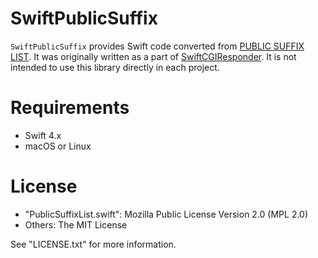 # SwiftPublicSuffix

`SwiftPublicSuffix` provides Swift code converted from [PUBLIC SUFFIX LIST](https://publicsuffix.org/list/).
It was originally written as a part of [SwiftCGIResponder](https://github.com/YOCKOW/SwiftCGIResponder).
It is not intended to use this library directly in each project.

# Requirements

- Swift 4.x
- macOS or Linux

# License

- "PublicSuffixList.swift": Mozilla Public License Version 2.0 (MPL 2.0)
- Others: The MIT License

See "LICENSE.txt" for more information.

